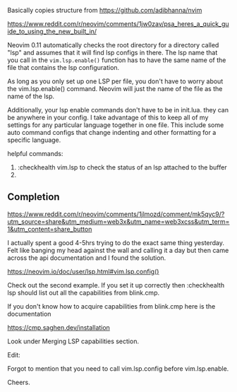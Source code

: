 
Basically copies structure from https://github.com/adibhanna/nvim


https://www.reddit.com/r/neovim/comments/1jw0zav/psa_heres_a_quick_guide_to_using_the_new_built_in/

Neovim 0.11 automatically checks the root directory for a directory called "lsp" and assumes that it will find lsp configs in there. The lsp name that you call in the `vim.lsp.enable()` function has to have the same name of the file that contains the lsp configuration.

As long as you only set up one LSP per file, you don't have to worry about the vim.lsp.enable() command. Neovim will just the name of the file as the name of the lsp.

Additionally, your lsp enable commands don't have to be in init.lua. they can be anywhere in your config. I take advantage of this to keep all of my settings for any particular language together in one file. This include some auto command configs that change indenting and other formatting for a specific language.

helpful commands:
1. :checkhealth vim.lsp to check the status of an lsp attached to the buffer
2.







## Completion
https://www.reddit.com/r/neovim/comments/1jlmozd/comment/mk5qyc9/?utm_source=share&utm_medium=web3x&utm_name=web3xcss&utm_term=1&utm_content=share_button

I actually spent a good 4-5hrs trying to do the exact same thing yesterday. Felt like banging my head against the wall and calling it a day but then came across the api documentation and I found the solution.

https://neovim.io/doc/user/lsp.html#vim.lsp.config()

Check out the second example. If you set it up correctly then :checkhealth lsp should list out all the capabilities from blink.cmp.

If you don't know how to acquire capabilities from blink.cmp here is the documentation

https://cmp.saghen.dev/installation

Look under Merging LSP capabilities section.

Edit:

Forgot to mention that you need to call vim.lsp.config before vim.lsp.enable.

Cheers.
